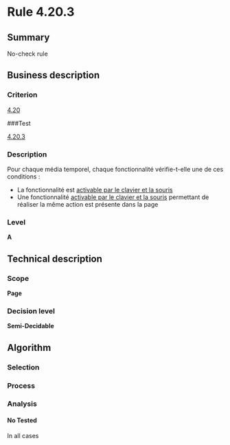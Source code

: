 # Rule 4.20.3

## Summary

No-check rule

## Business description

### Criterion

[4.20](http://references.modernisation.gouv.fr/referentiel-technique-0#crit-4-20)

###Test

[4.20.3](http://references.modernisation.gouv.fr/referentiel-technique-0#test-4-20-3)

### Description

Pour chaque m&eacute;dia temporel, chaque fonctionnalit&eacute; v&eacute;rifie-t-elle une de ces conditions : 
 
 * La fonctionnalit&eacute; est <a href="http://references.modernisation.gouv.fr/referentiel-technique-0#mAAClavierSouris">activable par le clavier et la souris</a> 
 * Une fonctionnalit&eacute; <a href="http://references.modernisation.gouv.fr/referentiel-technique-0#mAAClavierSouris">activable par le clavier et la souris</a> permettant de r&eacute;aliser la m&ecirc;me action est pr&eacute;sente dans la page 


### Level

**A**

## Technical description

### Scope

**Page**

### Decision level

**Semi-Decidable**

## Algorithm

### Selection

### Process

### Analysis

#### No Tested 

In all cases
